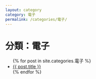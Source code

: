 ```yaml
---
layout: category
category: 電子
permalink: /categories/電子/
---
```


<h1>分類：電子</h1>

<ul>
  {% for post in site.categories.電子 %}
    <li><a href="{{ post.url }}">{{ post.title }}</a></li>
  {% endfor %}
</ul>

